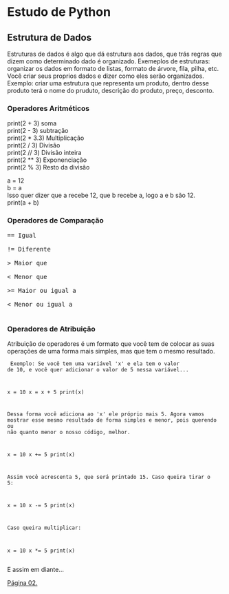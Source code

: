# Estudo de Python

## Estrutura de Dados

Estruturas de dados é algo que dá estrutura aos dados, que trás regras que dizem como determinado dado é organizado. Exemeplos de estruturas: organizar os dados em formato de listas, formato de árvore, fila, pilha, etc. Você criar seus proprios dados e dizer como eles serão organizados. Exemplo: criar uma estrutura que representa um produto, dentro desse produto terá o nome do pruduto, descrição do produto, preço, desconto.

### Operadores Aritméticos

print(2 + 3) soma <br>
print(2 - 3) subtração <br>
print(2 * 3.3) Multiplicação <br>
print(2 / 3) Divisão <br>
print(2 // 3) Divisão inteira <br>
print(2 ** 3) Exponenciação <br>
print(2 % 3) Resto da divisão <br>



a = 12 <br>
b = a  <br>
Isso quer dizer que a recebe 12, que b recebe a, logo a e b são 12. <br>
print(a + b)


### Operadores de Comparação
<pre>
== Igual <br>
!= Diferente <br>
> Maior que <br>
< Menor que <br>
>= Maior ou igual a <br>
< Menor ou igual a <br>
</pre>

### Operadores de Atribuição

Atribuição de operadores é um formato que você tem de colocar as suas operações de uma forma mais simples, mas que tem o  mesmo resultado.

<code><pre>
Exemplo: Se você tem uma variável 'x' e ela tem o valor de 10, e você quer adicionar o valor de 
5 nessa variável...

x = 10 
x = x + 5 
print(x)

Dessa forma você adiciona ao 'x' ele próprio mais 5. Agora vamos mostrar esse mesmo resultado 
de forma simples e menor, pois querendo ou não quanto menor o nosso código, melhor.

x = 10 
x += 5 
print(x)

Assim você acrescenta 5, que será printado 15. Caso queira tirar o 5:

x = 10 
x -= 5 
print(x)

Caso queira multiplicar:

x = 10 
x *= 5 
print(x)
</code></pre>
E assim em diante...

<a href="Outros_Operadores.md" target="_self"  rel="prev">Página 02.</a>


 